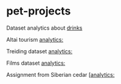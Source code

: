 # pet-projects
Dataset analytics about [drinks](https://colab.research.google.com/drive/1K021GWVlTlnK1cW5QBXBddSL_nncSIoM?usp=sharing) 

Altai tourism [analytics:](https://colab.research.google.com/drive/1Nj32B0mWG1raGgkfG54sFUAPkR24VZxi?usp=sharing)

Treiding dataset [analytics:](https://colab.research.google.com/drive/1vK-1vHflzifgC3XvUEeEab1zHnQxMLLt?usp=sharing) 

Films dataset [analytics:](https://colab.research.google.com/drive/1Nj32B0mWG1raGgkfG54sFUAPkR24VZxi?usp=sharing)

Assignment from Siberian cedar [[analytics:](https://colab.research.google.com/drive/1Nj32B0mWG1raGgkfG54sFUAPkR24VZxi?usp=sharing](https://drive.google.com/file/d/1I07chsblBy-qbVT0S3LZuLMt56uBNHUl/view?usp=sharing))
